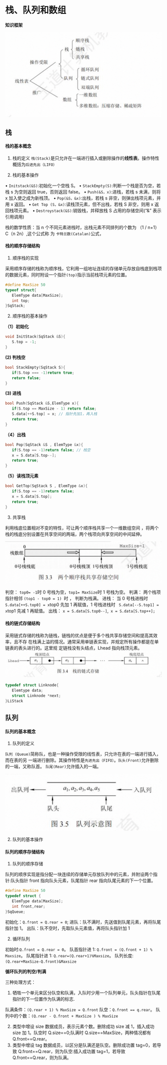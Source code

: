 # 栈、队列和数组

**知识框架**

![alt text](./img/第3章知识框架.png)

## 栈

#### 栈的基本概念

1. 栈的定义
   `栈(Stack)`是只允许在一端进行插入或删除操作的**线性表**。操作特性概括为`后进先出（LIFO）`

2. 栈的基本操作

• `Initstack(&S)`:初始化一个空栈 S。
• `StackEmpty(S)`:判断一个栈是否为空，若栈 s 为空则返回 true，否则返回 false。
• `Push(&S，x)`:进栈，若栈 s 未满，则将 x 加入使之成为新栈顶。
• `Pop(&S，&x)`:出栈，若栈 s 非空，则弹出栈项元素，并用 x 返回。
• `Get Top (S，&x)`:读栈顶元素，但不出栈，若栈 S 非空，则用 x 返回栈项元素。
• `Destroystack(&S)`:销毁栈，并释放栈 S 占用的存储空间(“&” 表示引用调用)

栈的数学性质：当 n 个不同元素进栈时，出栈元素不同排列的个数为 （1 / n+1）C（n 2n）,这个公式称
为 `卡特兰数(Catalan)`公式，

#### 栈的顺序存储结构

1. 顺序栈的实现

采用顺序存储的栈称为顺序栈，它利用一组地址连续的存储单元存放自栈底到栈项的数据元素，同时附设一个指针`(top)`指示当前栈项元素的位置。

```c
#define MaxSize 50
typeof struct{
   ElemType data[MaxSize];
   int top;
}SqStack;
```

2. 顺序栈的基本操作

**（1）初始化**

```c
void InitStack(SqStack &S){
   S.top = -1;
}
```

**(2) 判栈空**

```c
bool StackEmpty(SqStack S){
   if(S.top === -1)return true;
   return false;
}
```

**(3) 进栈**

```c
bool Push(SqStack &S,ElemType x){
   if(S.top == MaxSize - 1) return false;
   S.data[++S.top] = x; // 指针先加1，再入栈
   return true;
}
```

**（4）出栈**

```c
bool Pop(SqStack &S , ElemType &x){
   if(S.top == -1)return false; // 栈空
   x = S.data[S.top--];
   return true;
}
```

**（5）读栈顶元素**

```c
bool GetTop(SqStack S , ElemType &x){
   if(S.top == -1)return false;
   x = S.data[S.top];
   return true;
}
```

3. 共享栈

利用栈底位置相对不变的特性，可让两个顺序栈共享一个一维数组空间 ，将两个栈的栈底分别设置在共享空间的两端，两个栈项向共享空间的中间延伸。

![alt text](./img/3.3%20共享栈.png)

判空： `top0= -1`时 0 号栈为空，`top1= MaxSize`时 1 号栈为空。
判满： 两个栈项指针相邻 `(top1 - top0 = 1) `时 ， 判断为栈满。
进栈： 当 0 号栈进栈时 `S.data[++S.top0] = x`top0 先加 1 再赋值，1 号栈进栈时 ` S.data[--S.top1] = x`top1 先减 1 再赋值。
出栈： `x = S.data[S.top0--]`,` x = S.data[S.top++];`

#### 栈的链式存储结构

采用链式存储的栈称为链栈，链栈的优点是便于多个栈共享存储空间和提高其效率，且不存 在栈满上溢的情况。通常采用单链表实现，并规定所有操作都是在单链表的表头进行的。这里规 定链栈没有头结点，Lhead 指向栈顶元素。
![alt text](./img/3.4栈的链式存储结构.png)

```c
typedef struct Linknode{
   Elemtype data;
   struct Linknode *next;
}LiStack
```

## 队列

#### 队列的基本概念

1. 队列的定义

`队列 (Queue)`简称队，也是一种操作受限的线性表，只允许在表的一端进行插入，而在表的另 一端进行删除。其操作特性是`先进先出（FIFO）`。`队头(Front)`允许删除的一端，又称队首。 `队尾(Rear)`允许插入的一端。

![alt text](./img/3.5队列.png)

2. 队列的基本操作

#### 队列的顺序存储结构

1. 队列的顺序存储

队列的顺序实现是指分配一块连续的存储单元存放队列中的元素，并附设两个指针:队头指针 front 指向队头元素，队尾指针 rear 指向队尾元素的下一个位置。

```c
#define MaxSize 50
typedef struct {
   ElemType data[MaxSize];
   int front,rear;
}SqQueue;
```

初始化：`Q.front = Q.rear = 0`;
进队：队不满时，先送值到队尾元素，再将队尾指针加 1。
出队：队不空时，先取队头元素值，再将队头指针加 1

2. 循环队列

初始时:`Q.front = Q.rear = 0`。
队首指针进 1: `Q.front = (Q.front + 1) % Maxsize`。
队尾指针进 1: `Q.rear=(Q.rear+1)%Maxsize`。
队列长度:`(Q.rear+MaxSize-Q.front)&Maxsize`

**循环队列的判空/判满**

三种处理方式：

1. 牺牲一个单元来区分队空和队满，入队时少用一个队列单元，队头指针在队尾指针的下一位置作为队满的标志.

队满条件：`(Q.rear + 1) % MaxSize = Q.front`
队空：`Q.front == q.rear`。
队列中的个数：`(Q.rear - Q.front + MaxSize ) % MaxSize`

2. 类型中增设 size 数据成员，表示元素个数。删除成功 size 减 1，插入成功 size 加 1。队空时 Q.size==0;队满时 Q.size==MaxSize，两种情况都有 Q.front==Q.rear。
3. 类型中增设 tag 数据成员，以区分是队满还是队空。删除成功置 tag=0，若导致 Q.front==Q.rear，则为队空:插入成功置 tag=1，若导致 Q.front==Q.rear，则为队满。
